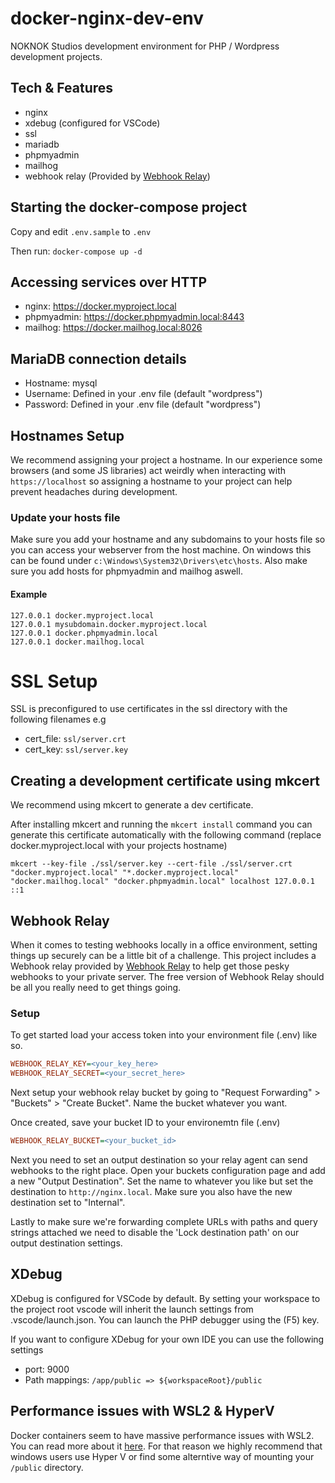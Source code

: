 # docker-nginx-dev-env
NOKNOK Studios development environment for PHP / Wordpress development projects.

## Tech & Features
- nginx
- xdebug (configured for VSCode)
- ssl
- mariadb
- phpmyadmin
- mailhog
- webhook relay (Provided by [Webhook Relay](https://webhookrelay.com/))

## Starting the docker-compose project
Copy and edit ```.env.sample``` to ```.env```

Then run:
```docker-compose up -d```

## Accessing services over HTTP
- nginx: https://docker.myproject.local
- phpmyadmin: https://docker.phpmyadmin.local:8443
- mailhog: https://docker.mailhog.local:8026

## MariaDB connection details
- Hostname: mysql
- Username: Defined in your .env file (default "wordpress")
- Password: Defined in your .env file (default "wordpress")

## Hostnames Setup
We recommend assigning your project a hostname. In our experience some browsers (and some JS libraries) act weirdly when interacting with ```https://localhost``` so assigning a hostname to your project can help prevent headaches during development.


### Update your hosts file
Make sure you add your hostname and any subdomains to your hosts file so you can access your webserver from the host machine.
On windows this can be found under ```c:\Windows\System32\Drivers\etc\hosts```. Also make sure you add hosts for phpmyadmin and mailhog aswell.

#### Example
```
127.0.0.1 docker.myproject.local
127.0.0.1 mysubdomain.docker.myproject.local
127.0.0.1 docker.phpmyadmin.local
127.0.0.1 docker.mailhog.local
```

# SSL Setup
SSL is preconfigured to use certificates in the ssl directory with the following filenames e.g
- cert_file: ```ssl/server.crt```
- cert_key: ```ssl/server.key```

## Creating a development certificate using mkcert
We recommend using mkcert to generate a dev certificate. 

After installing mkcert and running the ```mkcert install``` command you can generate this certificate automatically with the following command (replace docker.myproject.local with your projects hostname)

```SHELL
mkcert --key-file ./ssl/server.key --cert-file ./ssl/server.crt "docker.myproject.local" "*.docker.myproject.local" "docker.mailhog.local" "docker.phpmyadmin.local" localhost 127.0.0.1 ::1
```

## Webhook Relay
When it comes to testing webhooks locally in a office environment, setting things up securely can be a little bit of a challenge. This project includes a Webhook relay provided by [Webhook Relay](https://webhookrelay.com/) to help get those pesky webhooks to your private server. The free version of Webhook Relay should be all you really need to get things going.

### Setup

To get started load your access token into your environment file (.env) like so.

```ini
WEBHOOK_RELAY_KEY=<your_key_here>
WEBHOOK_RELAY_SECRET=<your_secret_here>
```

Next setup your webhook relay bucket by going to "Request Forwarding" > "Buckets" > "Create Bucket". Name the bucket whatever you want.

Once created, save your bucket ID to your environemtn file (.env)

```ini
WEBHOOK_RELAY_BUCKET=<your_bucket_id>
```

Next you need to set an output destination so your relay agent can send webhooks to the right place. Open your buckets configuration page and add a new "Output Destination". Set the name to whatever you like but set the destination to ```http://nginx.local```. Make sure you also have the new destination set to "Internal".

Lastly to make sure we're forwarding complete URLs with paths and query strings attached we need to disable the 'Lock destination path' on our output destination settings.

## XDebug
XDebug is configured for VSCode by default. By setting your workspace to the project root vscode will inherit the launch settings from .vscode/launch.json. You can launch the PHP debugger using the (F5) key.

If you want to configure XDebug for your own IDE you can use the following settings
- port: 9000
- Path mappings: ```/app/public => ${workspaceRoot}/public```

## Performance issues with WSL2 & HyperV
Docker containers seem to have massive performance issues with WSL2. You can read more about it [here](https://github.com/microsoft/WSL/issues/4387). For that reason we highly recommend that windows users use Hyper V or find some alterntive way of mounting your ```/public``` directory.


